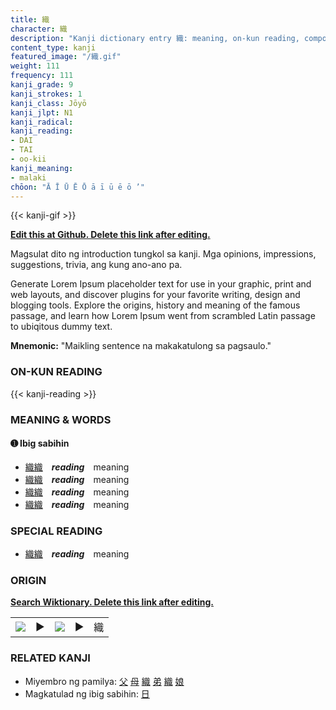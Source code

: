 ```yaml
---
title: 織
character: 織
description: "Kanji dictionary entry 織: meaning, on-kun reading, compounds, origin, related kanji"
content_type: kanji
featured_image: "/織.gif"
weight: 111
frequency: 111
kanji_grade: 9
kanji_strokes: 1
kanji_class: Jōyō
kanji_jlpt: N1
kanji_radical: 
kanji_reading: 
- DAI
- TAI
- oo-kii
kanji_meaning:
- malaki
chōon: "Ā Ī Ū Ē Ō ā ī ū ē ō ’"
---
```

[//]: # (Don't edit the line below. Kanji animated GIF code is automatically generated.)
{{< kanji-gif >}}

[//]: # (Edit below this line.)

**[Edit this at Github. Delete this link after editing.](https://github.com/tim0g/tim/tree/main/content/kanji/織/index.md)**

Magsulat dito ng introduction tungkol sa kanji. Mga opinions, impressions, suggestions, trivia, ang kung ano-ano pa.

Generate Lorem Ipsum placeholder text for use in your graphic, print and web layouts, and discover plugins for your favorite writing, design and blogging tools. Explore the origins, history and meaning of the famous passage, and learn how Lorem Ipsum went from scrambled Latin passage to ubiqitous dummy text.
 
**Mnemonic:** "Maikling sentence na makakatulong sa pagsaulo."

### ON-KUN READING

[//]: # (Don't edit the line below. ON-KUN READING code is automatically generated.)
{{< kanji-reading >}}

### MEANING & WORDS

#### ➊ **Ibig sabihin**
  - [織](../織)[織](../織)　***reading***　meaning
  - [織](../織)[織](../織)　***reading***　meaning
  - [織](../織)[織](../織)　***reading***　meaning
  - [織](../織)[織](../織)　***reading***　meaning

### SPECIAL READING
  - [織](../織)[織](../織)　***reading***　meaning

### ORIGIN

**[Search Wiktionary. Delete this link after editing.](https://wiktionary.org/wiki/織)**
<table class="kanji-table"><tr><td>
<img src="60px-織-bronze.svg.png">
</td><td>▶</td><td>
<img src="60px-織-oracle.svg.png">
</td><td>▶</td>
<td class="kanji-origin">織</td>
</tr></table>

### RELATED KANJI
- Miyembro ng pamilya: [父](../父) [母](../母) [織](../織) [弟](../弟) [織](../織) [娘](../娘)
- Magkatulad ng ibig sabihin: [日](../日)

